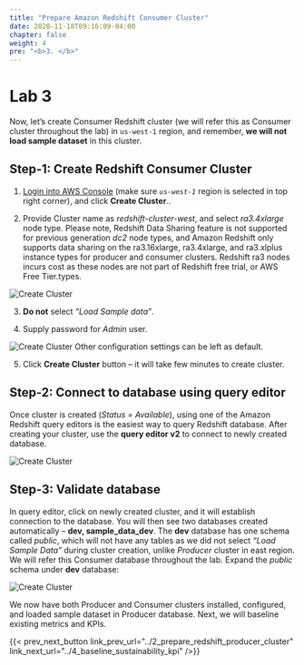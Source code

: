 ```yaml
---
title: "Prepare Amazon Redshift Consumer Cluster"
date: 2020-11-18T09:16:09-04:00
chapter: false
weight: 4
pre: "<b>3. </b>"
---
```


# Lab 3

Now, let’s create Consumer Redshift cluster (we will refer this as Consumer cluster throughout the lab) in `us-west-1` region, and remember, **we will not load sample dataset** in this cluster. 

## Step-1: Create Redshift Consumer Cluster

1. [Login into AWS Console](https://`us-west-1`.console.aws.amazon.com/redshiftv2/home?region=`us-west-1`#landing) (make sure _`us-west-1`_ region is selected in top right corner), and click **Create Cluster**..

2. Provide Cluster name as _redshift-cluster-west_, and select _ra3.4xlarge_ node type. Please note, Redshift Data Sharing feature is not supported for previous generation _dc2_ node types, and Amazon Redshift only supports data sharing on the ra3.16xlarge, ra3.4xlarge, and ra3.xlplus instance types for producer and consumer clusters. Redshift ra3 nodes incurs cost as these nodes are not part of Redshift free trial, or AWS Free Tier.types.

![Create Cluster](/Sustainability/300_optimize_data_pattern_using_redshift_data_sharing/lab-3/images/create_cluster.png?classes=lab_picture_small)

3. **Do not** select _“Load Sample data”_. 

4. Supply password for _Admin_ user. 

![Create Cluster](/Sustainability/300_optimize_data_pattern_using_redshift_data_sharing/lab-3/images/sample_data.png?classes=lab_picture_small)
Other configuration settings can be left as default.

5. Click **Create Cluster** button – it will take few minutes to create cluster.

## Step-2: Connect to database using query editor

Once cluster is created (_Status = Available_), using one of the Amazon Redshift query editors is the easiest way to query Redshift database. After creating your cluster, use the **query editor v2** to connect to newly created database.

![Create Cluster](/Sustainability/300_optimize_data_pattern_using_redshift_data_sharing/lab-3/images/query_editor.png?classes=lab_picture_small)

## Step-3: Validate database
In query editor, click on newly created cluster, and it will establish connection to the database. You will then see two databases created automatically – **dev, sample_data_dev**. The **dev** database has one schema called _public_, which will not have any tables as we did not select _“Load Sample Data”_ during cluster creation, unlike _Producer_ cluster in east region. We will refer this Consumer database throughout the lab. Expand the _public_ schema under **dev** database:

![Create Cluster](/Sustainability/300_optimize_data_pattern_using_redshift_data_sharing/lab-3/images/query_editor-2.png?classes=lab_picture_small)

We now have both Producer and Consumer clusters installed, configured, and loaded sample dataset in Producer database. Next, we will baseline existing metrics and KPIs.

{{< prev_next_button link_prev_url="../2_prepare_redshift_producer_cluster" link_next_url="../4_baseline_sustainability_kpi" />}}
